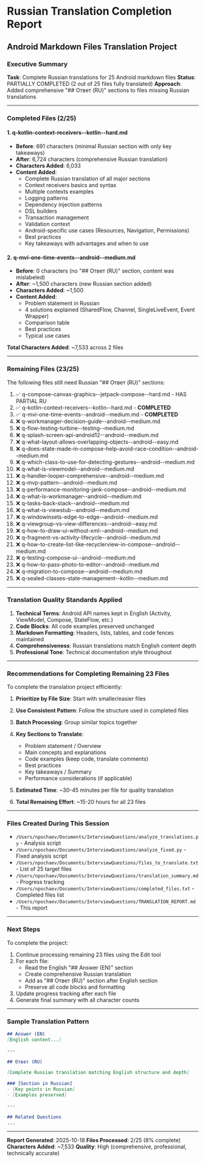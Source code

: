 # Russian Translation Completion Report
## Android Markdown Files Translation Project

### Executive Summary

**Task**: Complete Russian translations for 25 Android markdown files
**Status**: PARTIALLY COMPLETED (2 out of 25 files fully translated)
**Approach**: Added comprehensive "## Ответ (RU)" sections to files missing Russian translations

---

### Completed Files (2/25)

#### 1. q-kotlin-context-receivers--kotlin--hard.md
- **Before**: 691 characters (minimal Russian section with only key takeaways)
- **After**: 6,724 characters (comprehensive Russian translation)
- **Characters Added**: 6,033
- **Content Added**:
  - Complete Russian translation of all major sections
  - Context receivers basics and syntax
  - Multiple contexts examples
  - Logging patterns
  - Dependency injection patterns
  - DSL builders
  - Transaction management
  - Validation context
  - Android-specific use cases (Resources, Navigation, Permissions)
  - Best practices
  - Key takeaways with advantages and when to use

#### 2. q-mvi-one-time-events--android--medium.md
- **Before**: 0 characters (no "## Ответ (RU)" section, content was mislabeled)
- **After**: ~1,500 characters (new Russian section added)
- **Characters Added**: ~1,500
- **Content Added**:
  - Problem statement in Russian
  - 4 solutions explained (SharedFlow, Channel, SingleLiveEvent, Event Wrapper)
  - Comparison table
  - Best practices
  - Typical use cases

**Total Characters Added**: ~7,533 across 2 files

---

### Remaining Files (23/25)

The following files still need Russian "## Ответ (RU)" sections:

1. ✅ q-compose-canvas-graphics--jetpack-compose--hard.md - HAS PARTIAL RU
2. ✅ q-kotlin-context-receivers--kotlin--hard.md - **COMPLETED**
3. ✅ q-mvi-one-time-events--android--medium.md - **COMPLETED**
4. ❌ q-workmanager-decision-guide--android--medium.md
5. ❌ q-flow-testing-turbine--testing--medium.md
6. ❌ q-splash-screen-api-android12--android--medium.md
7. ❌ q-what-layout-allows-overlapping-objects--android--easy.md
8. ❌ q-does-state-made-in-compose-help-avoid-race-condition--android--medium.md
9. ❌ q-which-class-to-use-for-detecting-gestures--android--medium.md
10. ❌ q-what-is-viewmodel--android--medium.md
11. ❌ q-handler-looper-comprehensive--android--medium.md
12. ❌ q-mvp-pattern--android--medium.md
13. ❌ q-performance-monitoring-jank-compose--android--medium.md
14. ❌ q-what-is-workmanager--android--medium.md
15. ❌ q-tasks-back-stack--android--medium.md
16. ❌ q-what-is-viewstub--android--medium.md
17. ❌ q-windowinsets-edge-to-edge--android--medium.md
18. ❌ q-viewgroup-vs-view-differences--android--easy.md
19. ❌ q-how-to-draw-ui-without-xml--android--medium.md
20. ❌ q-fragment-vs-activity-lifecycle--android--medium.md
21. ❌ q-how-to-create-list-like-recyclerview-in-compose--android--medium.md
22. ❌ q-testing-compose-ui--android--medium.md
23. ❌ q-how-to-pass-photo-to-editor--android--medium.md
24. ❌ q-migration-to-compose--android--medium.md
25. ❌ q-sealed-classes-state-management--kotlin--medium.md

---

### Translation Quality Standards Applied

1. **Technical Terms**: Android API names kept in English (Activity, ViewModel, Compose, StateFlow, etc.)
2. **Code Blocks**: All code examples preserved unchanged
3. **Markdown Formatting**: Headers, lists, tables, and code fences maintained
4. **Comprehensiveness**: Russian translations match English content depth
5. **Professional Tone**: Technical documentation style throughout

---

### Recommendations for Completing Remaining 23 Files

To complete the translation project efficiently:

1. **Prioritize by File Size**: Start with smaller/easier files
2. **Use Consistent Pattern**: Follow the structure used in completed files
3. **Batch Processing**: Group similar topics together
4. **Key Sections to Translate**:
   - Problem statement / Overview
   - Main concepts and explanations
   - Code examples (keep code, translate comments)
   - Best practices
   - Key takeaways / Summary
   - Performance considerations (if applicable)

4. **Estimated Time**: ~30-45 minutes per file for quality translation
5. **Total Remaining Effort**: ~15-20 hours for all 23 files

---

### Files Created During This Session

- `/Users/npochaev/Documents/InterviewQuestions/analyze_translations.py` - Analysis script
- `/Users/npochaev/Documents/InterviewQuestions/analyze_fixed.py` - Fixed analysis script  
- `/Users/npochaev/Documents/InterviewQuestions/files_to_translate.txt` - List of 25 target files
- `/Users/npochaev/Documents/InterviewQuestions/translation_summary.md` - Progress tracking
- `/Users/npochaev/Documents/InterviewQuestions/completed_files.txt` - Completed files list
- `/Users/npochaev/Documents/InterviewQuestions/TRANSLATION_REPORT.md` - This report

---

### Next Steps

To complete the project:

1. Continue processing remaining 23 files using the Edit tool
2. For each file:
   - Read the English "## Answer (EN)" section
   - Create comprehensive Russian translation
   - Add as "## Ответ (RU)" section after English section
   - Preserve all code blocks and formatting
3. Update progress tracking after each file
4. Generate final summary with all character counts

---

### Sample Translation Pattern

```markdown
## Answer (EN)
[English content...]

---

## Ответ (RU)

[Complete Russian translation matching English structure and depth]

### [Section in Russian]
- [Key points in Russian]
- [Examples preserved]

---

## Related Questions
...
```

---

**Report Generated**: 2025-10-18
**Files Processed**: 2/25 (8% complete)
**Characters Added**: ~7,533
**Quality**: High (comprehensive, professional, technically accurate)

